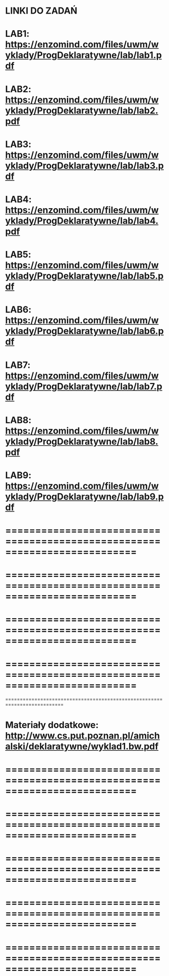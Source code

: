 # LINKI DO ZADAŃ
LAB1:
https://enzomind.com/files/uwm/wyklady/ProgDeklaratywne/lab/lab1.pdf
==========================================================================
LAB2:
https://enzomind.com/files/uwm/wyklady/ProgDeklaratywne/lab/lab2.pdf
==========================================================================
LAB3:
https://enzomind.com/files/uwm/wyklady/ProgDeklaratywne/lab/lab3.pdf
==========================================================================
LAB4:
https://enzomind.com/files/uwm/wyklady/ProgDeklaratywne/lab/lab4.pdf
==========================================================================
LAB5:
https://enzomind.com/files/uwm/wyklady/ProgDeklaratywne/lab/lab5.pdf
==========================================================================
LAB6:
https://enzomind.com/files/uwm/wyklady/ProgDeklaratywne/lab/lab6.pdf
==========================================================================
LAB7:
https://enzomind.com/files/uwm/wyklady/ProgDeklaratywne/lab/lab7.pdf
==========================================================================
LAB8:
https://enzomind.com/files/uwm/wyklady/ProgDeklaratywne/lab/lab8.pdf
==========================================================================
LAB9:
https://enzomind.com/files/uwm/wyklady/ProgDeklaratywne/lab/lab9.pdf
==========================================================================
==========================================================================
==========================================================================
==========================================================================
==========================================================================
==========================================================================
==========================================================================
==========================================================================
==========================================================================
==========================================================================

Materiały dodatkowe:
http://www.cs.put.poznan.pl/amichalski/deklaratywne/wyklad1.bw.pdf
==========================================================================
==========================================================================
==========================================================================
==========================================================================
==========================================================================
==========================================================================
==========================================================================
==========================================================================
==========================================================================
==========================================================================
==========================================================================
